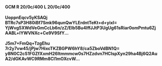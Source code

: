 #### GCM R 20/0c/400 L 20/0c/400
**UoppnEqcv5yKSAQj**<br/>**BTRc7sP3H80iBf7Smk96qunQwYLErdntTeKt+d+yixI=**<br/>**YjWvg5XWdVeGmCcLb6n/zZ/EIb5Bu4IffJJtP3UgUg61sRiar0omPmtu6ZjAABL+lYWVNXc+Ce9V9SfY...**<br/><br/>
**J5m7+FmQq+TzgEhu**<br/>**7r2y7vw45/jPjw7HixcTKZBGPW6hY8/ca5ZboVdBN1Q=**<br/>**y8N0C2cS1FGZfXxmH26Itmmmcw0s7HZzdvn7HCIspXyn29ha4Bj6Q2AuA2/dGKAvWC9RMm8CI1mOXcvW...**